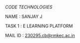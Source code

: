 *CODE TECHNOLOGIES*

NAME : SANJAY J

TASK 1 : E LEARNING PLATFORM

MAIL ID : 230295.cb@rmkec.ac.in
